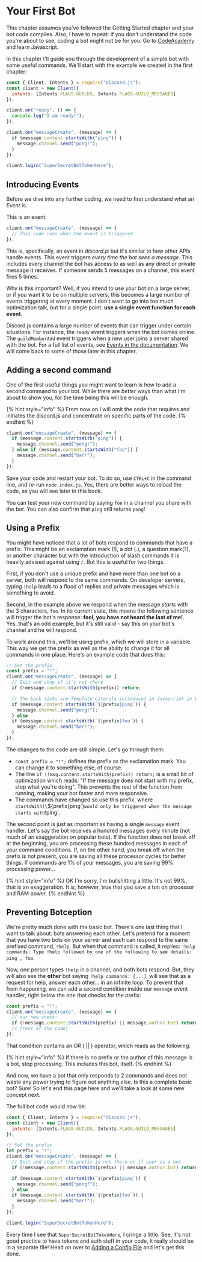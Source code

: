 # Your First Bot

This chapter assumes you've followed the Getting Started chapter and your bot code compiles. Also, I have to repeat: if you don't understand the code you're about to see, coding a bot might not be for you. Go to [CodeAcademy](https://www.codecademy.com/learn/javascript) and learn Javascript.

In this chapter I'll guide you through the development of a simple bot with some useful commands. We'll start with the example we created in the first chapter:

```javascript
const { Client, Intents } = require("discord.js");
const client = new Client({
  intents: [Intents.FLAGS.GUILDS, Intents.FLAGS.GUILD_MESSAGES]
});

client.on("ready", () => {
  console.log("I am ready!");
});

client.on("messageCreate", (message) => {
  if (message.content.startsWith("ping")) {
    message.channel.send("pong!");
  }
});

client.login("SuperSecretBotTokenHere");
```

## Introducing Events

Before we dive into any further coding, we need to first understand what an _Event_ is.

This is an event:

```javascript
client.on("messageCreate", (message) => {
  // This code runs when the event is triggered
});
```

This is, specifically, an event in _discord.js_ but it's similar to how other APIs handle events. This event triggers _every time the bot sees a message_. This includes every channel the bot has access to as well as any direct or private message it receives. If someone sends 5 messages on a channel, this event fires 5 times.

Why is this important? Well, if you intend to use your bot on a large server, or if you want it to be on multiple servers, this becomes a large number of events triggering at every moment. I don't want to go into too much optimization talk, but for a single point: **use a single event function for each event**.

Discord.js contains a large number of events that can trigger under certain situations. For instance, the `ready` event triggers when the bot comes online. The `guildMemberAdd` event triggers when a new user joins a server shared with the bot. For a full list of events, see [Events in the documentation](https://discord.js.org/#/docs/main/stable/class/Client?scrollTo=e-applicationCommandCreate). We will come back to some of those later in this chapter.

## Adding a second command

One of the first useful things you might want to learn is how to add a second command to your bot. While there are _better_ ways than what I'm about to show you, for the time being this will be enough.

{% hint style="info" %}
From now on I will omit the code that requires and initiates the discord.js and concentrate on specific parts of the code.
{% endhint %}

```javascript
client.on("messageCreate", (message) => {
  if (message.content.startsWith("ping")) {
    message.channel.send("pong!");
  } else if (message.content.startsWith("foo")) {
    message.channel.send("bar!");
  }
});
```

Save your code and restart your bot. To do so, use `CTRL+C` in the command line, and re-run `node index.js`. Yes, there are better ways to reload the code, as you will see later in this book.

You can test your new command by saying `foo` in a channel you share with the bot. You can also confirm that `ping` still returns `pong`!

## Using a Prefix

You might have noticed that a lot of bots respond to commands that have a prefix. This might be an exclamation mark \(!\), a dot \(.\), a question mark\(?\), or another character but with the introduction of slash commands it is heavily advised against using `/`. But this is useful for two things.

First, if you don't use a unique prefix and have more than one bot on a server, both will respond to the same commands. On developer servers, typing `!help` leads to a flood of replies and private messages which is something to avoid.

Second, in the example above we respond when the message _starts with_ the 3 characters, `foo`. In its current state, this means the following sentence will trigger the bot's response: **fool, you have not heard the last of me!**. Yes, that's an odd example, but it's still valid - say this on your bot's channel and he will respond.

To work around this, we'll be using prefix, which we will store in a variable. This way we get the prefix as well as the ability to change it for all commands in one place. Here's an example code that does this:

```javascript
// Set the prefix
const prefix = "!";
client.on("messageCreate", (message) => {
  // Exit and stop if it's not there
  if (!message.content.startsWith(prefix)) return;

  // The back ticks are Template Literals introduced in Javascript in ES6 or ES2015, as an replacement for String Concatenation Read them up here https://developer.mozilla.org/en-US/docs/Web/JavaScript/Reference/Template_literals
  if (message.content.startsWith(`${prefix}ping`)) {
    message.channel.send("pong!");
  } else
  if (message.content.startsWith(`${prefix}foo`)) {
    message.channel.send("bar!");
  }
});
```

The changes to the code are still simple. Let's go through them:

* `const prefix = "!";` defines the prefix as the exclamation mark. You can change it to something else, of course.
* The line `if (!msg.content.startsWith(prefix)) return;` is a small bit of optimization which reads: "If the message does not start with my prefix, stop what you're doing". This prevents the rest of the function from running, making your bot faster and more responsive.
* The commands have changed so use this prefix, where `startsWith(\`${prefix}ping\`)` would only be triggered when the message starts with `!ping`.

The second point is just as important as having a single `message` event handler. Let's say the bot receives a hundred messages every minute \(not much of an exaggeration on popular bots\). If the function does not break off at the beginning, you are processing these hundred messages in each of your command conditions. If, on the other hand, you break off when the prefix is not present, you are saving all these processor cycles for better things. If commands are 1% of your messages, you are saving 99% processing power...

{% hint style="info" %}
OK I'm sorry, I'm bullshitting a little. It's not 99%, that is an exaggeration. It _is_, however, true that you save a ton on processor and RAM power.
{% endhint %}

## Preventing Botception

We're pretty much done with the basic bot. There's one last thing that I want to talk about: bots answering each other. Let's pretend for a moment that you have two bots on your server and each can respond to the same prefixed command, `!help`. But when that command is called, it replies: `!help commands: Type !help followed by one of the following to see details: ping , foo`.

Now, one person types `!help` in a channel, and both bots respond. But, they will also see the **other** bot saying `!help commands: [...]`, will see that as a request for help, answer each other... in an infinite loop. To prevent that from happening, we can add a second condition inside our `message` event handler, right below the one that checks for the prefix:

```javascript
const prefix = "!";
client.on("messageCreate", (message) => {
  // our new check:
  if (!message.content.startsWith(prefix) || message.author.bot) return;
  // [rest of the code]
});
```

That condition contains an _OR_ \( \|\| \) operator, which reads as the following:

{% hint style="info" %}
If there is no prefix or the author of this message is a bot, stop processing. This includes this bot, itself.
{% endhint %}

And now, we have a bot that only responds to 2 commands and does not waste any power trying to figure out anything else. Is this a complete basic bot? Sure! So let's end this page here and we'll take a look at some new concept next.

The full bot code would now be:

```javascript
const { Client, Intents } = require("discord.js");
const client = new Client({
  intents: [Intents.FLAGS.GUILDS, Intents.FLAGS.GUILD_MESSAGES]
});

// Set the prefix
let prefix = "!";
client.on("messageCreate", (message) => {
  // Exit and stop if the prefix is not there or if user is a bot
  if (!message.content.startsWith(prefix) || message.author.bot) return;

  if (message.content.startsWith(`${prefix}ping`)) {
    message.channel.send("pong!");
  } else
  if (message.content.startsWith(`${prefix}foo`)) {
    message.channel.send("bar!");
  }
});

client.login("SuperSecretBotTokenHere");
```

Every time I see that `SuperSecretBotTokenHere`, I cringe a little. See, it's not good practice to have tokens and auth stuff in your code, it really should be in a separate file! Head on over to [Adding a Config File](adding-a-config-file.md) and let's get this done.
